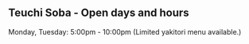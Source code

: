 ## Teuchi Soba - Open days and hours

Monday, Tuesday: 5:00pm - 10:00pm
(Limited yakitori menu available.)
